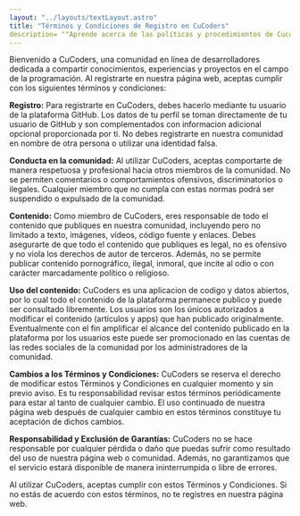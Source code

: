 ```yaml
---
layout: "../layouts/textLayout.astro"
title: "Términos y Condiciones de Registro en CuCoders"
description= ""Aprende acerca de las políticas y procedimientos de Cucoders antes de unirte a la comunidad. Revisa nuestros Términos y Condiciones para entender cómo protegemos tu información y cómo se espera que uses la plataforma."
---
```


Bienvenido a CuCoders, una comunidad en línea de desarrolladores dedicada a compartir conocimientos, experiencias y proyectos en el campo de la programación. Al registrarte en nuestra página web, aceptas cumplir con los siguientes términos y condiciones:

**Registro:** Para registrarte en CuCoders, debes hacerlo mediante tu usuario de la plataforma GitHub. Los datos de tu perfil se toman directamente de tu usuario de GitHub y son complementados con informacion adicional opcional  proporcionada por ti. No debes registrarte en nuestra comunidad en nombre de otra persona o utilizar una identidad falsa.

**Conducta en la comunidad:** Al utilizar CuCoders, aceptas comportarte de manera respetuosa y profesional hacia otros miembros de la comunidad. No se permiten comentarios o comportamientos ofensivos, discriminatorios o ilegales. Cualquier miembro que no cumpla con estas normas podrá ser suspendido o expulsado de la comunidad.

**Contenido:** Como miembro de CuCoders, eres responsable de todo el contenido que publiques en nuestra comunidad, incluyendo pero no limitado a texto, imágenes, vídeos, código fuente y enlaces. Debes asegurarte de que todo el contenido que publiques es legal, no es ofensivo y no viola los derechos de autor de terceros. Además, no se permite publicar contenido pornográfico, ilegal, inmoral, que incite al odio o con carácter marcadamente político o religioso.

**Uso del contenido:** CuCoders es una aplicacion de codigo y datos abiertos, por lo cual todo el contenido de la plataforma permanece publico y puede ser consultado libremente. Los usuarios son los únicos autorizados a modificar el contenido (artículos y apps) que han publicado originalmente. Eventualmente con el fin amplificar el alcance del contenido publicado en la plataforma por los usuarios este puede ser promocionado en las cuentas de las redes sociales de la comunidad por los administradores de la comunidad.

**Cambios a los Términos y Condiciones:** CuCoders se reserva el derecho de modificar estos Términos y Condiciones en cualquier momento y sin previo aviso. Es tu responsabilidad revisar estos términos periódicamente para estar al tanto de cualquier cambio. El uso continuado de nuestra página web después de cualquier cambio en estos términos constituye tu aceptación de dichos cambios.

**Responsabilidad y Exclusión de Garantías:** CuCoders no se hace responsable por cualquier pérdida o daño que puedas sufrir como resultado del uso de nuestra página web o comunidad. Además, no garantizamos que el servicio estará disponible de manera ininterrumpida o libre de errores.

Al utilizar CuCoders, aceptas cumplir con estos Términos y Condiciones. Si no estás de acuerdo con estos términos, no te registres en nuestra página web.


